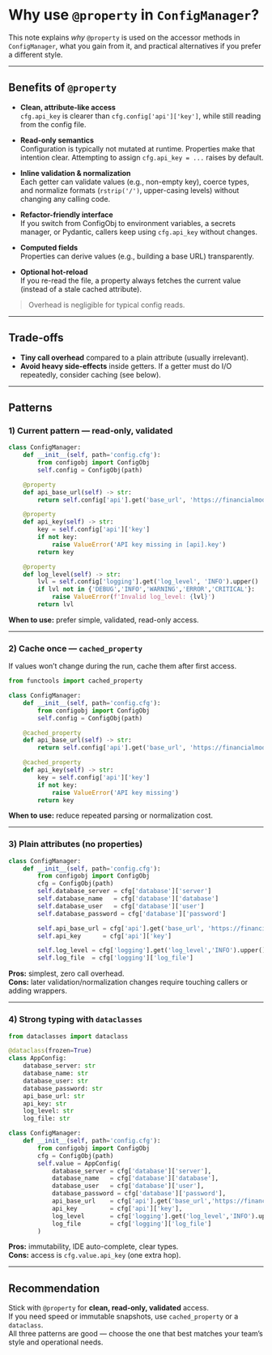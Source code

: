 # Why use `@property` in `ConfigManager`?

This note explains *why* `@property` is used on the accessor methods in `ConfigManager`, what you gain from it, and practical alternatives if you prefer a different style.

---

## Benefits of `@property`

- **Clean, attribute-like access**  
  `cfg.api_key` is clearer than `cfg.config['api']['key']`, while still reading from the config file.

- **Read-only semantics**  
  Configuration is typically not mutated at runtime. Properties make that intention clear. Attempting to assign `cfg.api_key = ...` raises by default.

- **Inline validation & normalization**  
  Each getter can validate values (e.g., non-empty key), coerce types, and normalize formats (`rstrip('/')`, upper-casing levels) without changing any calling code.

- **Refactor-friendly interface**  
  If you switch from ConfigObj to environment variables, a secrets manager, or Pydantic, callers keep using `cfg.api_key` without changes.

- **Computed fields**  
  Properties can derive values (e.g., building a base URL) transparently.

- **Optional hot‑reload**  
  If you re-read the file, a property always fetches the current value (instead of a stale cached attribute).

> Overhead is negligible for typical config reads.

---

## Trade‑offs

- **Tiny call overhead** compared to a plain attribute (usually irrelevant).
- **Avoid heavy side-effects** inside getters. If a getter must do I/O repeatedly, consider caching (see below).

---

## Patterns

### 1) Current pattern — read‑only, validated

```python
class ConfigManager:
    def __init__(self, path='config.cfg'):
        from configobj import ConfigObj
        self.config = ConfigObj(path)

    @property
    def api_base_url(self) -> str:
        return self.config['api'].get('base_url', 'https://financialmodelingprep.com/stable').rstrip('/')

    @property
    def api_key(self) -> str:
        key = self.config['api']['key']
        if not key:
            raise ValueError('API key missing in [api].key')
        return key

    @property
    def log_level(self) -> str:
        lvl = self.config['logging'].get('log_level', 'INFO').upper()
        if lvl not in {'DEBUG','INFO','WARNING','ERROR','CRITICAL'}:
            raise ValueError(f'Invalid log_level: {lvl}')
        return lvl
```

**When to use:** prefer simple, validated, read-only access.

---

### 2) Cache once — `cached_property`

If values won’t change during the run, cache them after first access.

```python
from functools import cached_property

class ConfigManager:
    def __init__(self, path='config.cfg'):
        from configobj import ConfigObj
        self.config = ConfigObj(path)

    @cached_property
    def api_base_url(self) -> str:
        return self.config['api'].get('base_url', 'https://financialmodelingprep.com/stable').rstrip('/')

    @cached_property
    def api_key(self) -> str:
        key = self.config['api']['key']
        if not key:
            raise ValueError('API key missing')
        return key
```

**When to use:** reduce repeated parsing or normalization cost.

---

### 3) Plain attributes (no properties)

```python
class ConfigManager:
    def __init__(self, path='config.cfg'):
        from configobj import ConfigObj
        cfg = ConfigObj(path)
        self.database_server = cfg['database']['server']
        self.database_name   = cfg['database']['database']
        self.database_user   = cfg['database']['user']
        self.database_password = cfg['database']['password']

        self.api_base_url = cfg['api'].get('base_url', 'https://financialmodelingprep.com/stable').rstrip('/')
        self.api_key      = cfg['api']['key']

        self.log_level = cfg['logging'].get('log_level','INFO').upper()
        self.log_file  = cfg['logging']['log_file']
```

**Pros:** simplest, zero call overhead.  
**Cons:** later validation/normalization changes require touching callers or adding wrappers.

---

### 4) Strong typing with `dataclasses`

```python
from dataclasses import dataclass

@dataclass(frozen=True)
class AppConfig:
    database_server: str
    database_name: str
    database_user: str
    database_password: str
    api_base_url: str
    api_key: str
    log_level: str
    log_file: str

class ConfigManager:
    def __init__(self, path='config.cfg'):
        from configobj import ConfigObj
        cfg = ConfigObj(path)
        self.value = AppConfig(
            database_server = cfg['database']['server'],
            database_name   = cfg['database']['database'],
            database_user   = cfg['database']['user'],
            database_password = cfg['database']['password'],
            api_base_url    = cfg['api'].get('base_url','https://financialmodelingprep.com/stable').rstrip('/'),
            api_key         = cfg['api']['key'],
            log_level       = cfg['logging'].get('log_level','INFO').upper(),
            log_file        = cfg['logging']['log_file']
        )
```

**Pros:** immutability, IDE auto-complete, clear types.  
**Cons:** access is `cfg.value.api_key` (one extra hop).

---

## Recommendation

Stick with `@property` for **clean, read-only, validated** access.  
If you need speed or immutable snapshots, use `cached_property` or a `dataclass`.  
All three patterns are good — choose the one that best matches your team’s style and operational needs.
